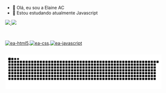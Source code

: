 - 👋 Olá, eu sou a Elaine AC
- 🌱 Estou estudando atualmente Javascript

<div>
<a href="https://github.com/favoriteway">
<img height="180cm" src="https://github-readme-stats.vercel.app/api?username=favoriteway&show_icons=true&theme=cobalt&include_all_commits=true"/>
<img height="180cm" src="https://github-readme-stats.vercel.app/api/top-langs/?username=favoriteway&layout=compact&theme=cobalt"/>
</div>

##
<div style="display: inline_black"><br>
<img align="center" alt="ea-html5" height="30" width="40" src="https://cdn.jsdelivr.net/gh/devicons/devicon/icons/html5/html5-original.svg" />
<img align="center" alt="ea-css" height="30" width="40" src="https://cdn.jsdelivr.net/gh/devicons/devicon/icons/css3/css3-original.svg" />
<img align="center" alt="ea-javascript" height="30" width="40" src="https://cdn.jsdelivr.net/gh/devicons/devicon/icons/javascript/javascript-original.svg"/>

</div>

##


  ![Snake animation](https://github.com/favoriteway/favoriteway/blob/output/github-contribution-grid-snake.svg)




<!---
favoriteway/favoriteway is a ✨ special ✨ repository because its `README.md` (this file) appears on your GitHub profile.
You can click the Preview link to take a look at your changes.
--->
